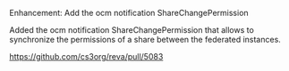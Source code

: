 Enhancement: Add the ocm notification ShareChangePermission

Added the ocm notification ShareChangePermission that allows to synchronize the permissions of a share between the federated instances.

https://github.com/cs3org/reva/pull/5083
